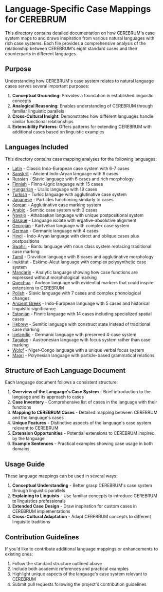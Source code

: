 # Language-Specific Case Mappings for CEREBRUM

This directory contains detailed documentation on how CEREBRUM's case system maps to and draws inspiration from various natural languages with rich case systems. Each file provides a comprehensive analysis of the relationship between CEREBRUM's eight standard cases and their counterparts in different languages.

## Purpose

Understanding how CEREBRUM's case system relates to natural language cases serves several important purposes:

1. **Conceptual Grounding**: Provides a foundation in established linguistic concepts
2. **Analogical Reasoning**: Enables understanding of CEREBRUM through familiar linguistic parallels
3. **Cross-Cultural Insight**: Demonstrates how different languages handle similar functional relationships
4. **Extensibility Patterns**: Offers patterns for extending CEREBRUM with additional cases based on linguistic examples

## Languages Included

This directory contains case mapping analyses for the following languages:

- [Latin](latin.md) - Classic Indo-European case system with 6-7 cases
- [Sanskrit](sanskrit.md) - Ancient Indo-Aryan language with 8 cases
- [Russian](russian.md) - Slavic language with 6 cases and rich morphology
- [Finnish](finnish.md) - Finno-Ugric language with 15 cases
- [Hungarian](hungarian.md) - Uralic language with 18 cases
- [Turkish](turkish.md) - Turkic language with agglutinative case system
- [Japanese](japanese.md) - Particles functioning similarly to cases
- [Korean](korean.md) - Agglutinative case marking system
- [Arabic](arabic.md) - Semitic case system with 3 cases
- [Navajo](navajo.md) - Athabaskan language with unique postpositional system
- [Basque](basque.md) - Language isolate with ergative-absolutive alignment
- [Georgian](georgian.md) - Kartvelian language with complex case system
- [German](german.md) - Germanic language with 4 cases
- [Hindi](hindi.md) - Indo-Aryan language with direct and oblique cases plus postpositions
- [Swahili](swahili.md) - Bantu language with noun class system replacing traditional case marking
- [Tamil](tamil.md) - Dravidian language with 8 cases and agglutinative morphology
- [Inuktitut](inuktitut.md) - Eskimo-Aleut language with complex polysynthetic case system
- [Mandarin](mandarin.md) - Analytic language showing how case functions are expressed without morphological marking
- [Quechua](quechua.md) - Andean language with evidential markers that could inspire extensions to CEREBRUM
- [Polish](polish.md) - Slavic language with 7 cases and complex phonological changes
- [Ancient Greek](ancient_greek.md) - Indo-European language with 5 cases and historical linguistic significance
- [Estonian](estonian.md) - Finnic language with 14 cases including specialized spatial cases
- [Hebrew](hebrew.md) - Semitic language with construct state instead of traditional case marking
- [Icelandic](icelandic.md) - Germanic language with preserved 4-case system
- [Tagalog](tagalog.md) - Austronesian language with focus system rather than case marking
- [Wolof](wolof.md) - Niger-Congo language with a unique verbal focus system
- [Maori](maori.md) - Polynesian language with particle-based grammatical relations

## Structure of Each Language Document

Each language document follows a consistent structure:

1. **Overview of the Language's Case System** - Brief introduction to the language and its approach to cases
2. **Case Inventory** - Comprehensive list of cases in the language with their functions
3. **Mapping to CEREBRUM Cases** - Detailed mapping between CEREBRUM and the language's cases
4. **Unique Features** - Distinctive aspects of the language's case system relevant to CEREBRUM
5. **Extension Opportunities** - Potential extensions to CEREBRUM inspired by the language
6. **Example Sentences** - Practical examples showing case usage in both domains

## Usage Guide

These language mappings can be used in several ways:

1. **Conceptual Understanding** - Better grasp CEREBRUM's case system through linguistic parallels
2. **Explaining to Linguists** - Use familiar concepts to introduce CEREBRUM to linguistics professionals
3. **Extended Case Design** - Draw inspiration for custom cases in CEREBRUM implementations
4. **Cross-Cultural Adaptation** - Adapt CEREBRUM concepts to different linguistic traditions

## Contribution Guidelines

If you'd like to contribute additional language mappings or enhancements to existing ones:

1. Follow the standard structure outlined above
2. Include both academic references and practical examples
3. Highlight unique aspects of the language's case system relevant to CEREBRUM
4. Submit pull requests following the project's contribution guidelines 